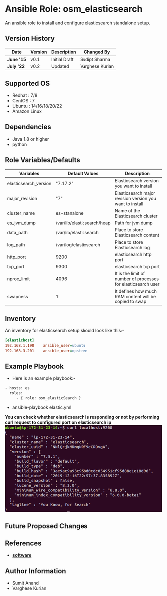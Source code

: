 Ansible Role: osm_elasticsearch
=========
An ansible role to install and configure elasticsearch standalone setup.

Version History
---------------

|**Date**| **Version**| **Description**| **Changed By** |
|----------|---------|---------------|-----------------|
|**June '15** | v0.1 | Initial Draft | Sudipt Sharma |
|**July '22** | v0.2 | Updated  | Varghese Kurian |

Supported OS
------------
  * Redhat : 7/8
  * CentOS : 7
  * Ubuntu : 14/16/18/20/22
  * Amazon Linux

Dependencies
------------
* Java 1.8 or higher
* python

Role Variables/Defaults
-----------------------

|**Variables**| **Default Values**| **Description**|
|----------|---------|---------------|
| elasticsearch_version | "7.17.2" | Elasticsearch version you want to install |
| major_revision | "7" | Elasticsearch major revision version you want to install |
| cluster_name | es-stanalone | Name of the Elasticsearch cluster | 
| es_jvm_dump | /var/lib/elasticsearch/heap | Path for jvm dump |
| data_path | /var/lib/elasticsearch | Place to store Elasticsearch content |
| log_path | /var/log/elasticsearch | Place to store Elasticsearch log |
| http_port | 9200 | elasticsearch http port |
| tcp_port | 9300 | elasticsearch tcp port |
| nproc_limit | 4096 | It is the limit of number of processes for elasticsearch user |
| swapness | 1 | It defines how much RAM content will be copied to swap |

Inventory
----------
An inventory for elasticsearch setup should look like this:-
```ini
[elastichost]                 
192.168.1.198    ansible_user=ubuntu   
192.168.3.201    ansible_user=opstree 
```
Example Playbook
----------------

* Here is an example playbook:-

```
- hosts: es
  roles:
     - { role: osm_elasticSearch }
```
* ansible-playbook elastic.yml

**You can check whether elasticsearch is responding or not by performing curl request to configured port on elasticsearch ip**
![response](./media/checkResponse.png)


Future Proposed Changes
-----------------------

References
----------
- **[software](https://www.elastic.co/)**

Author Information
------------------

- Sumit Anand
- Varghese Kurian
